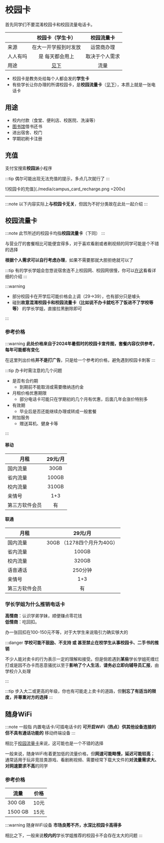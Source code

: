 # 校园卡

首先同学们不要混淆校园卡和校园流量电话卡。

|          |   校园卡（学生卡）   |   校园流量卡   |
| -------- | :------------------: | :------------: |
| 来源     | 在大一开学报到时发放 |   运营商办理   |
| 人人有吗 |   是 每天都会用上    | 取决于个人需求 |
| 用途     |    [见下](#用途)     |      流量      |

- 校园卡是教务处给每个人都会发的**学生卡**
- 有些学长让你办理的所谓校园卡，是**校园流量卡**（[见下](#校园流量卡)），本质上就是一张电话卡

## 用途

- 校内付款（食堂、便利店、校医院、洗澡等）
- [图书馆](../campus/library)借书还书
- 进出宿舍、校门
- 学期初刷卡注册

## 充值

支付宝搜索**校园派**小程序

:::tip
偶尔可能出现无法充值的提示，多点几次就行了
:::

![校园卡的充值](./media/campus_card_recharge.png =200x)

---

:::note
以下内容实际上**与校园卡无关**，但因为不好分类故在此处一起介绍
:::

## 校园流量卡

:::note
此节所述的校园卡均指**校园流量卡**（下同）
:::

与营业厅的套餐相比可能便宜得多，对于喜欢看剧或者刷视频的同学可能是个不错的选择

**根据个人需求可以自行考虑办理**，如果不需要那就大胆拒绝就可以了

:::tip
有的学长学姐会忽悠说宿舍连不上校园网、校园网很慢，你可以[在这](../life/network)看看详细的介绍
:::

:::warning

- 部分校园卡在开学后可能价格会上调（29→39），也有部分只是噱头
- 碰到**故意混淆校园卡和校园流量卡（比如说不办卡就吃不了饭进不了学校等等）** 的学长学姐，直接拉黑删除即可

:::

### 参考价格

:::warning
**此处价格来自于2024年暑假时的校园卡宣传图，套餐内容仅供参考，每年可能都有变化**

在这里列出价格**并不是打广告**，只是给一个参考的价格，避免遇到校园卡刺客
:::

:::tip 办卡时需注意的几个问题

- 是否有合约期
  - 到期前不能取消或需要缴纳违约金
- 月租价格优惠期限
  - 部分电话卡可能只在学期初的几个月有优惠，后面几年会涨价特别多
- 有效期
  - 毕业后是否还能继续办理或转成一般套餐
- 附加服务
  - 赠送耳机、健身卡等

:::

#### 移动

| 月租           | 29元/月 |
| -------------- | :-----: |
| 国内流量       |  30GB   |
| 省内流量       |  100GB  |
| 校内流量       |  310GB  |
| 亲情号         |   1+3   |
| 第三方软件会员 |   有    |

#### 联通

| 月租           |          29元/月           |
| -------------- | :------------------------: |
| 国内流量       | 30GB （1278四个月升为40G） |
| 省内流量       |           100GB            |
| 校内流量       |           320GB            |
| 语音通话       |          250分钟           |
| 亲情号         |            1+3             |
| 第三方软件会员 |             有             |

### 学长学姐为什么推销电话卡

**高情商**：认识学弟学妹，顺便赚点零花钱  
**低情商**：吃回扣。

办一张回扣在100-150元不等，对于大学生来说吸引力确实够大的

:::danger
**学校可能不鼓励、不支持 或 甚至禁止在校学生从事校园卡、二手书的推销**

不少人能对卖卡的行为表示一定的理解和接受。但是倘若遇到**某些**学长学姐死缠烂打或是因不办卡而恶意骚扰以至于**影响了个人生活**，**请务必立即向辅导员汇报**，由学校介入处理

:::

:::tip
步入大二或更高的年级，你也有可能走上卖卡的道路，但**别忘了有适当的限度，并尊重对方的选择**
:::

## 随身WiFi

:::note
一般指 内置电话卡/可插电话卡的 **可开启WiFi（热点）供其他设备连接的 但不具有通话功能的** 移动终端设备
:::

相比于[校园流量卡](#校园流量卡)来说，这可能也是一个不错的选择

一般来说，随身WiFi有着更加低的流量价格，但**网速可能略慢，延迟可能较高**；通常适用于玩非竞技类游戏、看剧刷视频、需要经常下载大文件的**对流量需求大、对网速要求不高**的同学

### 参考价格

| 流量    | 价格 |
| ------- | ---- |
| 300 GB  | 10元 |
| 1500 GB | 15元 |

:::warning
随身WiFi设备 **市场良莠不齐，水深比校园卡高得多**

相比之下，一般来说**校内的**学长学姐推荐的校园卡不会存在太大的问题
:::

